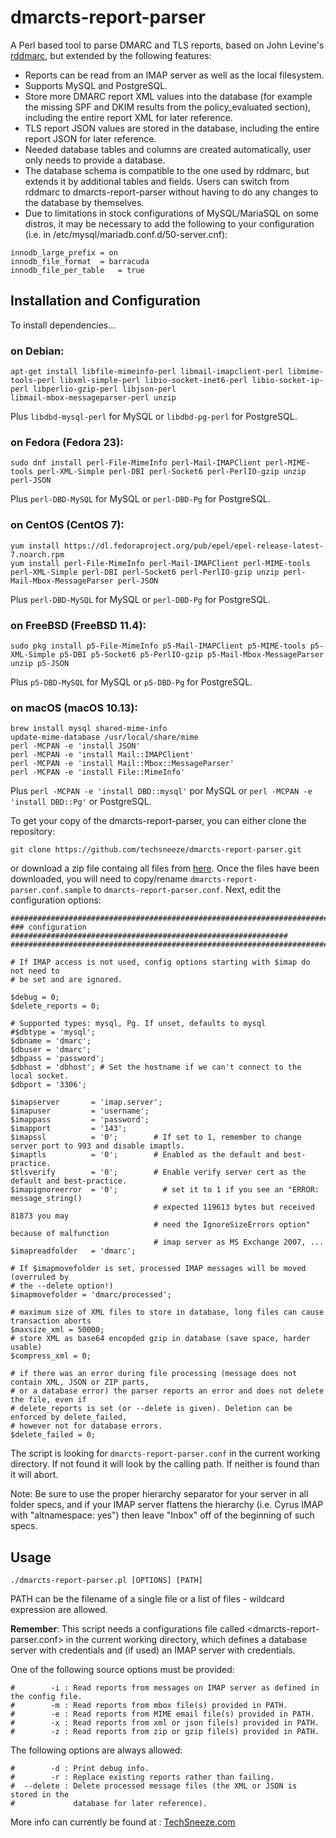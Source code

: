# dmarcts-report-parser
A Perl based tool to parse DMARC and TLS reports, based on John Levine's [rddmarc](http://www.taugh.com/rddmarc/), but extended by the following features:
* Reports can be read from an IMAP server as well as the local filesystem.
* Supports MySQL and PostgreSQL.
* Store more DMARC report XML values into the database (for example the missing SPF and DKIM results from the policy_evaluated section), including the entire report XML for later reference.
* TLS report JSON values are stored in the database, including the entire report JSON for later reference.
* Needed database tables and columns are created automatically, user only needs to provide a database.
* The database schema is compatible to the one used by rddmarc, but extends it by additional tables and fields. Users can switch from rddmarc to dmarcts-report-parser without having to do any changes to the database by themselves.
* Due to limitations in stock configurations of MySQL/MariaSQL on some distros, it may be necessary to add the following to your configuration (i.e. in /etc/mysql/mariadb.conf.d/50-server.cnf):

```
innodb_large_prefix	= on
innodb_file_format	= barracuda
innodb_file_per_table	= true
```

## Installation and Configuration

To install dependencies...

### on Debian:
```
apt-get install libfile-mimeinfo-perl libmail-imapclient-perl libmime-tools-perl libxml-simple-perl libio-socket-inet6-perl libio-socket-ip-perl libperlio-gzip-perl libjson-perl
libmail-mbox-messageparser-perl unzip
```
Plus `libdbd-mysql-perl` for MySQL or `libdbd-pg-perl` for PostgreSQL.
### on Fedora (Fedora 23):
```
sudo dnf install perl-File-MimeInfo perl-Mail-IMAPClient perl-MIME-tools perl-XML-Simple perl-DBI perl-Socket6 perl-PerlIO-gzip unzip perl-JSON
```
Plus `perl-DBD-MySQL` for MySQL or `perl-DBD-Pg` for PostgreSQL.
### on CentOS (CentOS 7):
```
yum install https://dl.fedoraproject.org/pub/epel/epel-release-latest-7.noarch.rpm
yum install perl-File-MimeInfo perl-Mail-IMAPClient perl-MIME-tools perl-XML-Simple perl-DBI perl-Socket6 perl-PerlIO-gzip unzip perl-Mail-Mbox-MessageParser perl-JSON
 ```
Plus `perl-DBD-MySQL` for MySQL or `perl-DBD-Pg` for PostgreSQL.
### on FreeBSD (FreeBSD 11.4):
```
sudo pkg install p5-File-MimeInfo p5-Mail-IMAPClient p5-MIME-tools p5-XML-Simple p5-DBI p5-Socket6 p5-PerlIO-gzip p5-Mail-Mbox-MessageParser unzip p5-JSON
```
Plus `p5-DBD-MySQL` for MySQL or `p5-DBD-Pg` for PostgreSQL.
 ### on macOS (macOS 10.13):
```
brew install mysql shared-mime-info
update-mime-database /usr/local/share/mime
perl -MCPAN -e 'install JSON'
perl -MCPAN -e 'install Mail::IMAPClient'
perl -MCPAN -e 'install Mail::Mbox::MessageParser'
perl -MCPAN -e 'install File::MimeInfo'
```
Plus `perl -MCPAN -e 'install DBD::mysql'` por MySQL or `perl -MCPAN -e 'install DBD::Pg'` or PostgreSQL.

To get your copy of the dmarcts-report-parser, you can either clone the repository:
```
git clone https://github.com/techsneeze/dmarcts-report-parser.git
```
or download a zip file containg all files from [here](https://github.com/techsneeze/dmarcts-report-parser/archive/master.zip). Once the files have been downloaded, you will need to copy/rename `dmarcts-report-parser.conf.sample` to `dmarcts-report-parser.conf`. Next, edit the configuration options:

```
################################################################################
### configuration ##############################################################
################################################################################

# If IMAP access is not used, config options starting with $imap do not need to
# be set and are ignored.

$debug = 0;
$delete_reports = 0;

# Supported types: mysql, Pg. If unset, defaults to mysql
#$dbtype = 'mysql';
$dbname = 'dmarc';
$dbuser = 'dmarc';
$dbpass = 'password';
$dbhost = 'dbhost'; # Set the hostname if we can't connect to the local socket.
$dbport = '3306';

$imapserver       = 'imap.server';
$imapuser         = 'username';
$imappass         = 'password';
$imapport         = '143';
$imapssl          = '0';        # If set to 1, remember to change server port to 993 and disable imaptls.
$imaptls          = '0';        # Enabled as the default and best-practice.
$tlsverify        = '0';        # Enable verify server cert as the default and best-practice.
$imapignoreerror  = '0';          # set it to 1 if you see an "ERROR: message_string() 
                                # expected 119613 bytes but received 81873 you may 
                                # need the IgnoreSizeErrors option" because of malfunction
                                # imap server as MS Exchange 2007, ...
$imapreadfolder   = 'dmarc';

# If $imapmovefolder is set, processed IMAP messages will be moved (overruled by
# the --delete option!)
$imapmovefolder = 'dmarc/processed';

# maximum size of XML files to store in database, long files can cause transaction aborts
$maxsize_xml = 50000;
# store XML as base64 encopded gzip in database (save space, harder usable)
$compress_xml = 0;

# if there was an error during file processing (message does not contain XML, JSON or ZIP parts,
# or a database error) the parser reports an error and does not delete the file, even if
# delete_reports is set (or --delete is given). Deletion can be enforced by delete_failed,
# however not for database errors.
$delete_failed = 0;
```
The script is looking for `dmarcts-report-parser.conf` in the current working directory. If not found it will look by the calling path. If neither is found than it will abort.

Note: Be sure to use the proper hierarchy separator for your server in all folder specs, and
if your IMAP server flattens the hierarchy (i.e. Cyrus IMAP with "altnamespace: yes") then
leave "Inbox" off of the beginning of such specs.

## Usage

```
./dmarcts-report-parser.pl [OPTIONS] [PATH]
```
PATH can be the filename of a single file or a list of files - wildcard expression are allowed.

**Remember**: This script needs a configurations file called <dmarcts-report-parser.conf> in the current working directory, which defines a database server with credentials and (if used) an IMAP server with credentials.

One of the following source options must be provided:
```
#        -i : Read reports from messages on IMAP server as defined in the config file.
#        -m : Read reports from mbox file(s) provided in PATH.
#        -e : Read reports from MIME email file(s) provided in PATH.
#        -x : Read reports from xml or json file(s) provided in PATH.
#        -z : Read reports from zip or gzip file(s) provided in PATH.
```

The following options are always allowed:
```
#        -d : Print debug info.
#        -r : Replace existing reports rather than failing.
#  --delete : Delete processed message files (the XML or JSON is stored in the
#             database for later reference).
```

More info can currently be found at : [TechSneeze.com](http://www.techsneeze.com/how-parse-dmarc-reports-imap/)
